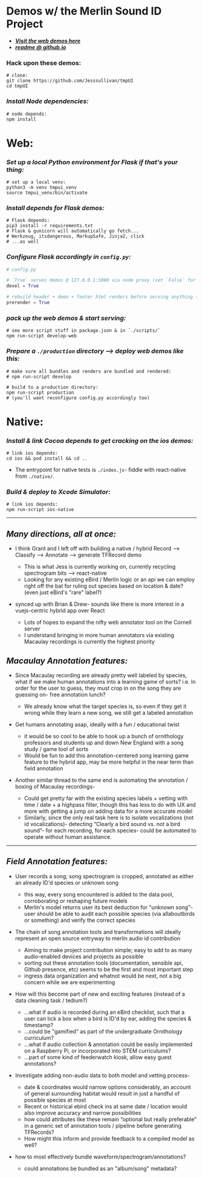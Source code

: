 
# Demos w/ the Merlin Sound ID Project
    
- ***[*Visit the web demos here*](https://tmpui.herokuapp.com/)***  
- ***[*readme @ github.io*](https://jesssullivan.github.io/tmpUI/)***
    
    
    
### **Hack upon these demos:**
    
```
# clone:
git clone https://github.com/Jesssullivan/tmpUI
cd tmpUI
```

### *Install Node dependencies:*   
    
```
# node depends:
npm install  
```

# Web:
   
   
### *Set up a local Python environment for Flask if that's your thing:*
```
# set up a local venv:
python3 -m venv tmpui_venv
source tmpui_venv/bin/activate
```

### *Install depends for Flask demos:* 
    
```
# Flask depends:
pip3 install -r requirements.txt
# Flask & gunicorn will automatically go fetch... 
# Werkzeug, itsdangerous, MarkupSafe, Jinja2, click 
# ...as well
```

### *Configure Flask accordingly in `config.py`:*    
   
```Python
# config.py

# `True` serves demos @ 127.0.0.1:5000 via node proxy (set `False` for production @ 0.0.0.0:80)
devel = True

# rebuild header + demo + footer html renders before serving anything (set `False` for production):
prerender = True
```

### *pack up the web demos & start serving:* 
    
```
# see more script stuff in package.json & in `./scripts/`
npm run-script develop-web
```

### *Prepare a `./production` directory --> deploy web demos like this:*
```
# make sure all bundles and renders are bundled and rendered:
# npm run-script develop

# build to a production directory:
npm run-script production
# (you'll want reconfigure config.py accordingly too)
```

# Native:
    
   
### *Install & link Cocoa depends to get cracking on the ios demos:*   
    
```
# link ios depends:
cd ios && pod install && cd ..
```

- The entrypoint for native tests is `./index.js`- fiddle with react-native from `./native/`.
        
        
### *Build & deploy to Xcode Simulator:*   
    
```
# link ios depends:
npm run-script ios-native
```

- - - 

## *Many directions, all at once:*    

- I think Grant and I left off with building a native / hybrid Record --> Classify --> Annotate --> generate TFRecord demo
    - This is what Jess is currently working on, currently recycling spectrogram bits --> react-native 
    - Looking for any existing eBird / Merlin logic or an api we can employ right off the bat for ruling out species based on location & date? (even just eBird's "rare" label?)        
    
- synced up with Brian & Drew- sounds like there is more interest in a vuejs-centric hybrid app over React      
     - Lots of hopes to expand the nifty web annotator tool on the Cornell server 
     - I understand bringing in more human annotators via existing Macaulay recordings is currently the highest priority
  
    
## *Macaulay Annotation features:*        

- Since Macaulay recording are already pretty well labeled by species, what if we make human annotations into a learning game of sorts?  i.e. In order for the user to guess, they must crop in on the song they are guessing on- free annotation lunch?  
    - We already know what the target species is, so even if they get it wrong while they learn a new song, we still get a labeled annotation

- Get humans annotating asap, ideally with a fun / educational twist
   - it would be so cool to be able to hook up a bunch of ornithology professors and students up and down New England with a song study / game tool of sorts
   - Would be fun to add this annotation-centered song learning game feature to the hybrid app, may be more helpful in the near term than field annotation 
       
- Another similar thread to the same end is automating the annotation / boxing of Macaulay recordings- 
    - Could get pretty far with the existing species labels + vetting with time / date + a highpass filter, though this has less to do with UX and more with getting a jump on adding data for a more accurate model
    - Similarly, since the only real task here is to isolate vocalizations (not id vocalizations)- detecting “Clearly a bird sound vs. not a bird sound”- for each recording, for each species- could be automated to operate without human assistance.  

---    
   
## *Field Annotation features:*

* User records a song; song spectrogram is cropped, annotated as either an already ID'd species or unknown song
   * this way, every song encountered is added to the data pool, corroborating or reshaping future models
   * Merlin's model returns user its best deduction for "unknown song"- user should be able to audit each possible species (via allaboutbirds or something) and verify the correct species

* The chain of song annotation tools and transformations will ideally represent an open source entryway to merlin audio id contribution
   * Aiming to make project contribution simple; easy to add to as many audio-enabled devices and projects as possible
   * sorting out these annotation tools (documentation, sensible api, Github presence, etc) seems to be the first and most important step
   * ingress data organization and whatnot would be next, not a big concern while we are experimenting

* How will this become part of new and exciting features (instead of a data cleaning task / tedium?)
   * ...what if audio is recorded during an eBird checklist, such that a user can tick a box when a bird is ID'd by ear, adding the species & timestamp?
   * ...could be "gamified" as part of the undergraduate Ornithology curriculum?
   * ...what if audio collection & annotation could be easily implemented on a Raspberry Pi, or incorporated into STEM curriculums?
   * ...part of some kind of feederwatch kiosk, allow easy guest annotations?

* Investigate adding non-audio data to both model and vetting process-
   * date & coordinates would narrow options considerably, an account of general surrounding habitat would result in just a handful of possible species at most
   * Recent or historical ebird check ins at same date / location would also improve accuracy and narrow possibilities
   * how could attributes like these remain “optional but really preferable” in a generic set of annotation tools / pipeline before generating TFRecords?
   * How might this inform and provide feedback to a compiled model as well?

* how to most effectively bundle waveform/spectrogram/annotations?
  * could annotations be bundled as an "album/song" metadata?

